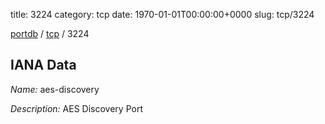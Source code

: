 title: 3224
category: tcp
date: 1970-01-01T00:00:00+0000
slug: tcp/3224

[portdb](/) / [tcp](/category/tcp.html) / 3224


## IANA Data

_Name:_ aes-discovery

_Description:_ AES Discovery Port

